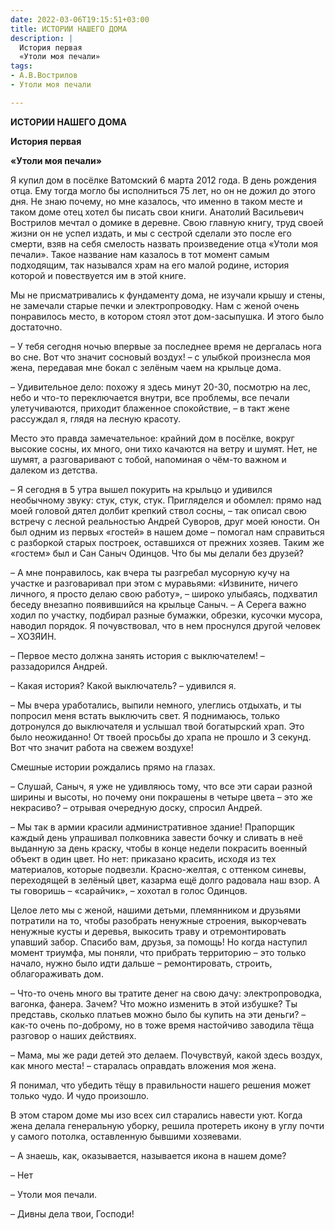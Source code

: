 ```yaml
---
date: 2022-03-06T19:15:51+03:00
title: ИСТОРИИ НАШЕГО ДОМА
description: |
  История первая
  «Утоли моя печали»
tags:
- А.В.Вострилов
- Утоли моя печали

---
```

**ИСТОРИИ НАШЕГО ДОМА**

**История первая**

**«Утоли моя печали»**

Я купил дом в посёлке Ватомский 6 марта 2012 года. В день рождения отца. Ему тогда могло бы исполниться 75 лет, но он не дожил до этого дня. Не знаю почему, но мне казалось, что именно в таком месте и таком доме отец хотел бы писать свои книги. Анатолий Васильевич Вострилов мечтал о домике в деревне. Свою главную книгу, труд своей жизни он не успел издать, и мы с сестрой сделали это после его смерти, взяв на себя смелость назвать произведение отца «Утоли моя печали». Такое название нам казалось в тот момент самым подходящим, так назывался храм на его малой родине, история которой и повествуется им в этой книге.

Мы не присматривались к фундаменту дома, не изучали крышу и стены, не замечали старые печки и электропроводку. Нам с женой очень понравилось место, в котором стоял этот дом-засыпушка. И этого было достаточно.

– У тебя сегодня ночью впервые за последнее время не дергалась нога во сне. Вот что значит сосновый воздух! – с улыбкой произнесла моя жена, передавая мне бокал с зелёным чаем на крыльце дома.

– Удивительное дело: похожу я здесь минут 20-30, посмотрю на лес, небо и что-то переключается внутри, все проблемы, все печали улетучиваются, приходит блаженное спокойствие, – в такт жене рассуждал я, глядя на лесную красоту.

Место это правда замечательное: крайний дом в посёлке, вокруг высокие сосны, их много, они тихо качаются на ветру и шумят. Нет, не шумят, а разговаривают с тобой, напоминая о чём-то важном и далеком из детства.

– Я сегодня в 5 утра вышел покурить на крыльцо и удивился необычному звуку: стук, стук, стук. Пригляделся и обомлел: прямо над моей головой дятел долбит крепкий ствол сосны, – так описал свою встречу с лесной реальностью Андрей Суворов, друг моей юности. Он был одним из первых «гостей» в нашем доме – помогал нам справиться с разборкой старых построек, оставшихся от прежних хозяев. Таким же «гостем» был и Сан Саныч Одинцов. Что бы мы делали без друзей?

– А мне понравилось, как вчера ты разгребал мусорную кучу на участке и разговаривал при этом с муравьями: «Извините, ничего личного, я просто делаю свою работу», – широко улыбаясь, подхватил беседу внезапно появившийся на крыльце Саныч. – А Серега важно ходил по участку, подбирал разные бумажки, обрезки, кусочки мусора, наводил порядок. Я почувствовал, что в нем проснулся другой человек – ХОЗЯИН.

– Первое место должна занять история с выключателем! – раззадорился Андрей.

– Какая история? Какой выключатель? – удивился я.

– Мы вчера уработались, выпили немного, улеглись отдыхать, и ты попросил меня встать выключить свет. Я поднимаюсь, только дотронулся до выключателя и услышал твой богатырский храп. Это было неожиданно! От твоей просьбы до храпа не прошло и 3 секунд. Вот что значит работа на свежем воздухе!

Смешные истории рождались прямо на глазах.

– Слушай, Саныч, я уже не удивляюсь тому, что все эти сараи разной ширины и высоты, но почему они покрашены в четыре цвета – это же некрасиво? – отрывая очередную доску, спросил Андрей.

– Мы так в армии красили административное здание! Прапорщик каждый день упрашивал полковника завести бочку и сливать в неё выданную за день краску, чтобы в конце недели покрасить военный объект в один цвет. Но нет: приказано красить, исходя из тех материалов, которые подвезли. Красно-желтая, с оттенком синевы, переходящей в зелёный цвет, казарма ещё долго радовала наш взор. А ты говоришь – «сарайчик», – хохотал в голос Одинцов.

Целое лето мы с женой, нашими детьми, племянником и друзьями потратили на то, чтобы разобрать ненужные строения, выкорчевать ненужные кусты и деревья, выкосить траву и отремонтировать упавший забор. Спасибо вам, друзья, за помощь! Но когда наступил момент триумфа, мы поняли, что прибрать территорию – это только начало, нужно было идти дальше – ремонтировать, строить, облагораживать дом.

– Что-то очень много вы тратите денег на свою дачу: электропроводка, вагонка, фанера. Зачем? Что можно изменить в этой избушке? Ты представь, сколько платьев можно было бы купить на эти деньги? – как-то очень по-доброму, но в тоже время настойчиво заводила тёща разговор о наших действиях.

– Мама, мы же ради детей это делаем. Почувствуй, какой здесь воздух, как много места! – старалась оправдать вложения моя жена.

Я понимал, что убедить тёщу в правильности нашего решения может только чудо. И чудо произошло.

В этом старом доме мы изо всех сил старались навести уют. Когда жена делала генеральную уборку, решила протереть икону в углу почти у самого потолка, оставленную бывшими хозяевами.

– А знаешь, как, оказывается, называется икона в нашем доме?

– Нет

– Утоли моя печали.

– Дивны дела твои, Господи!